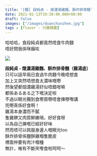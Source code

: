 ```yaml
---
title: '[麵] 段純貞 - 燉濃湯雞麵、酥炸排骨麵'
date: 2021-02-13T19:30:00.000+08:00
draft: false
images: ["/images/duanchunzhen.jpg"]
tags : [flavor - 行膳積腹]
---
```


哈哈哈，食段純貞都竟然唔食牛肉麵  
唔好問我係咪癲咗  

![](/images/duanchunzhen.jpg)

**段純貞 - 燉濃湯雞麵、酥炸排骨麵（雞湯底）**  
只可以話早兩日食過牛肉麵今晚唔想食  
加上又突然唔想食太濃味嘅嘢  
然後望都個濃雞湯好似唔錯咁嘛  
都係あるある之下嘅決定啦  
不過以眼光獨到食嘢買嘢唔會揀嘢嚟講  
兜嘢真係好食啊！  
雞湯本身濃而不膩  
隻雞髀又肉質鮮嫩喎，好好食呀  
以為自己揀嘅已經好好味  
然而唔可以佩服身邊人嘅眼光too  
酥炸排骨係鹽酥雞嗰隻脆皮  
裡面仲要有肉汁嗰種  
無計，唯有不斷夾嚟食啦呵呵～   

